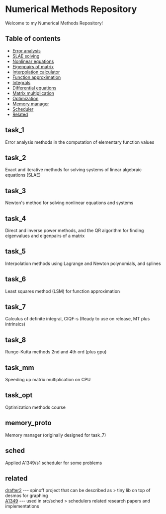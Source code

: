 # Numerical Methods Repository
Welcome to my Numerical Methods Repository!

## Table of contents
- [Error analysis](#task_1)
- [SLAE solving](#task_2)
- [Nonlinear equations](#task_3)
- [Eigenpairs of matrix](#task_4)
- [Interpolation calculator](#task_5)
- [Function approximation](#task_6)
- [Integrals](#task_7)
- [Differential equations](#task_8)
- [Matrix multiplication](#task_mm)
- [Optimization](#task_opt)
- [Memory manager](#memory_proto)
- [Scheduler](#sched)
- [Related](#related)

## task_1
Error analysis methods in the computation of elementary
function values

## task_2
Exact and iterative methods for solving systems of linear
algebraic equations (SLAE)

## task_3
Newton's method for solving nonlinear equations and
systems

## task_4
Direct and inverse power methods, and the QR algorithm
for finding eigenvalues and eigenpairs of a matrix

## task_5
Interpolation methods using Lagrange and Newton polynomials, and splines

## task_6
Least squares method (LSM) for function approximation

## task_7
Calculus of definite integral, CIQF-s
(Ready to use on release, MT plus intrinsics)

## task_8
Runge–Kutta methods 2nd and 4th ord (plus gpu)

## task_mm
Speeding up matrix multiplication on CPU

## task_opt
Optimization methods course

## memory_proto
Memory manager (originally designed for task_7)

## sched
Applied A1349/s1 scheduler for some problems

## related
[drafter2](https://git.sr.ht/~shgpavel/drafter2) --- spinoff project that can
be described as > tiny lib on top of desmos for graphing\
[A1349](https://git.sr.ht/~shgpavel/A1349) --- used in src/sched > schedulers 
related research papers and implementations
